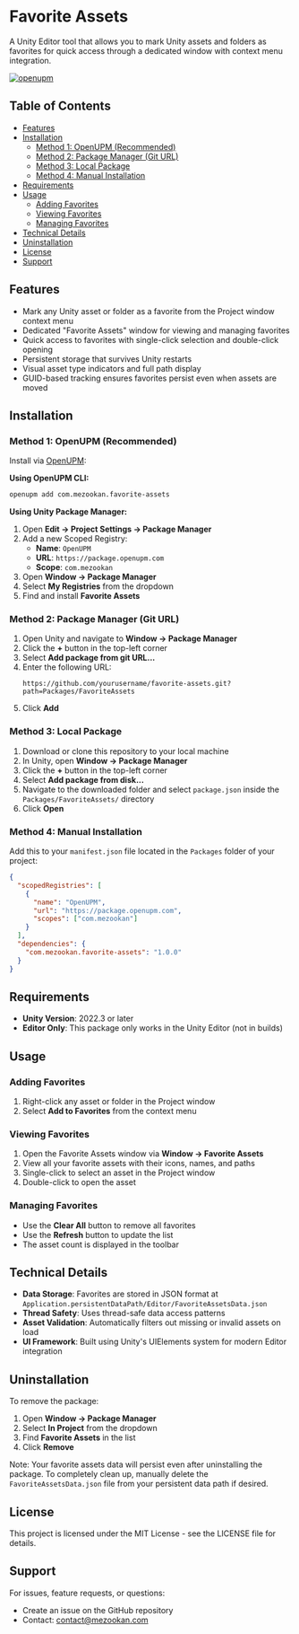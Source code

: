 # Favorite Assets

A Unity Editor tool that allows you to mark Unity assets and folders as favorites for quick access through a dedicated window with context menu integration.

[![openupm](https://img.shields.io/npm/v/com.mezookan.favorite-assets?label=openupm&registry_uri=https://package.openupm.com)](https://openupm.com/packages/com.mezookan.favorite-assets/)

## Table of Contents

- [Features](#features)
- [Installation](#installation)
  - [Method 1: OpenUPM (Recommended)](#method-1-openupm-recommended)
  - [Method 2: Package Manager (Git URL)](#method-2-package-manager-git-url)
  - [Method 3: Local Package](#method-3-local-package)
  - [Method 4: Manual Installation](#method-4-manual-installation)
- [Requirements](#requirements)
- [Usage](#usage)
  - [Adding Favorites](#adding-favorites)
  - [Viewing Favorites](#viewing-favorites)
  - [Managing Favorites](#managing-favorites)
- [Technical Details](#technical-details)
- [Uninstallation](#uninstallation)
- [License](#license)
- [Support](#support)

## Features

- Mark any Unity asset or folder as a favorite from the Project window context menu
- Dedicated "Favorite Assets" window for viewing and managing favorites
- Quick access to favorites with single-click selection and double-click opening
- Persistent storage that survives Unity restarts
- Visual asset type indicators and full path display
- GUID-based tracking ensures favorites persist even when assets are moved

## Installation

### Method 1: OpenUPM (Recommended)

Install via [OpenUPM](https://openupm.com/packages/com.mezookan.favorite-assets/):

**Using OpenUPM CLI:**
```bash
openupm add com.mezookan.favorite-assets
```

**Using Unity Package Manager:**
1. Open **Edit → Project Settings → Package Manager**
2. Add a new Scoped Registry:
   - **Name**: `OpenUPM`
   - **URL**: `https://package.openupm.com`
   - **Scope**: `com.mezookan`
3. Open **Window → Package Manager**
4. Select **My Registries** from the dropdown
5. Find and install **Favorite Assets**

### Method 2: Package Manager (Git URL)

1. Open Unity and navigate to **Window → Package Manager**
2. Click the **+** button in the top-left corner
3. Select **Add package from git URL...**
4. Enter the following URL:
   ```
   https://github.com/yourusername/favorite-assets.git?path=Packages/FavoriteAssets
   ```
5. Click **Add**

### Method 3: Local Package

1. Download or clone this repository to your local machine
2. In Unity, open **Window → Package Manager**
3. Click the **+** button in the top-left corner
4. Select **Add package from disk...**
5. Navigate to the downloaded folder and select `package.json` inside the `Packages/FavoriteAssets/` directory
6. Click **Open**

### Method 4: Manual Installation

Add this to your `manifest.json` file located in the `Packages` folder of your project:

```json
{
  "scopedRegistries": [
    {
      "name": "OpenUPM",
      "url": "https://package.openupm.com",
      "scopes": ["com.mezookan"]
    }
  ],
  "dependencies": {
    "com.mezookan.favorite-assets": "1.0.0"
  }
}
```

## Requirements

- **Unity Version**: 2022.3 or later
- **Editor Only**: This package only works in the Unity Editor (not in builds)

## Usage

### Adding Favorites
1. Right-click any asset or folder in the Project window
2. Select **Add to Favorites** from the context menu

### Viewing Favorites
1. Open the Favorite Assets window via **Window → Favorite Assets**
2. View all your favorite assets with their icons, names, and paths
3. Single-click to select an asset in the Project window
4. Double-click to open the asset

### Managing Favorites
- Use the **Clear All** button to remove all favorites
- Use the **Refresh** button to update the list
- The asset count is displayed in the toolbar

## Technical Details

- **Data Storage**: Favorites are stored in JSON format at `Application.persistentDataPath/Editor/FavoriteAssetsData.json`
- **Thread Safety**: Uses thread-safe data access patterns
- **Asset Validation**: Automatically filters out missing or invalid assets on load
- **UI Framework**: Built using Unity's UIElements system for modern Editor integration

## Uninstallation

To remove the package:

1. Open **Window → Package Manager**
2. Select **In Project** from the dropdown
3. Find **Favorite Assets** in the list
4. Click **Remove**

Note: Your favorite assets data will persist even after uninstalling the package. To completely clean up, manually delete the `FavoriteAssetsData.json` file from your persistent data path if desired.

## License

This project is licensed under the MIT License - see the LICENSE file for details.

## Support

For issues, feature requests, or questions:
- Create an issue on the GitHub repository
- Contact: contact@mezookan.com